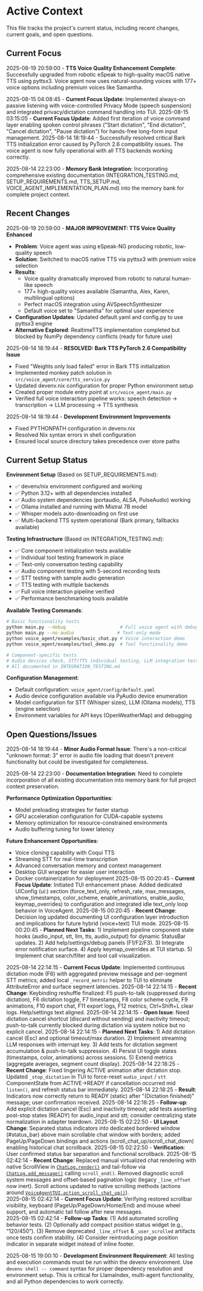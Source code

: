 # Active Context

This file tracks the project's current status, including recent changes, current goals, and open questions.

## Current Focus

2025-08-19 20:59:00 - **TTS Voice Quality Enhancement Complete**: Successfully upgraded from robotic eSpeak to high-quality macOS native TTS using pyttsx3. Voice agent now uses natural-sounding voices with 177+ voice options including premium voices like Samantha.

2025-08-15 04:08:45 - **Current Focus Update**: Implemented always-on passive listening with voice-controlled Privacy Mode (speech suspension) and integrated privacy/dictation command handling into TUI.
2025-08-15 03:15:05 - **Current Focus Update**: Added first iteration of voice command layer enabling spoken control phrases ("Start dictation", "End dictation", "Cancel dictation", "Pause dictation") for hands-free long-form input management.
2025-08-14 18:19:44 - Successfully resolved critical Bark TTS initialization error caused by PyTorch 2.6 compatibility issues. The voice agent is now fully operational with all TTS backends working correctly.

2025-08-14 22:23:00 - **Memory Bank Integration**: Incorporating comprehensive existing documentation (INTEGRATION_TESTING.md, SETUP_REQUIREMENTS.md, TTS_SETUP.md, VOICE_AGENT_IMPLEMENTATION_PLAN.md) into the memory bank for complete project context.

## Recent Changes

2025-08-19 20:59:00 - **MAJOR IMPROVEMENT: TTS Voice Quality Enhanced**

- **Problem**: Voice agent was using eSpeak-NG producing robotic, low-quality speech
- **Solution**: Switched to macOS native TTS via pyttsx3 with premium voice selection
- **Results**:
  - Voice quality dramatically improved from robotic to natural human-like speech
  - 177+ high-quality voices available (Samantha, Alex, Karen, multilingual options)
  - Perfect macOS integration using AVSpeechSynthesizer
  - Default voice set to "Samantha" for optimal user experience
- **Configuration Updates**: Updated default.yaml and config.py to use pyttsx3 engine
- **Alternative Explored**: RealtimeTTS implementation completed but blocked by NumPy dependency conflicts (ready for future use)

2025-08-14 18:19:44 - **RESOLVED: Bark TTS PyTorch 2.6 Compatibility Issue**

- Fixed "Weights only load failed" error in Bark TTS initialization
- Implemented monkey patch solution in `src/voice_agent/core/tts_service.py`
- Updated devenv.nix configuration for proper Python environment setup
- Created proper module entry point at `src/voice_agent/main.py`
- Verified full voice interaction pipeline works: speech detection → transcription → LLM processing → TTS synthesis

2025-08-14 18:19:44 - **Development Environment Improvements**

- Fixed PYTHONPATH configuration in devenv.nix
- Resolved Nix syntax errors in shell configuration
- Ensured local source directory takes precedence over store paths

## Current Setup Status

**Environment Setup** (Based on SETUP_REQUIREMENTS.md):

- ✅ devenv/nix environment configured and working
- ✅ Python 3.12+ with all dependencies installed
- ✅ Audio system dependencies (portaudio, ALSA, PulseAudio) working
- ✅ Ollama installed and running with Mistral 7B model
- ✅ Whisper models auto-downloading on first use
- ✅ Multi-backend TTS system operational (Bark primary, fallbacks available)

**Testing Infrastructure** (Based on INTEGRATION_TESTING.md):

- ✅ Core component initialization tests available
- ✅ Individual tool testing framework in place
- ✅ Text-only conversation testing capability
- ✅ Audio component testing with 5-second recording tests
- ✅ STT testing with sample audio generation
- ✅ TTS testing with multiple backends
- ✅ Full voice interaction pipeline verified
- ✅ Performance benchmarking tools available

**Available Testing Commands**:

```bash
# Basic functionality tests
python main.py --debug                    # Full voice agent with debug logging
python main.py --no-audio                # Text-only mode
python voice_agent/examples/basic_chat.py # Voice interaction demo
python voice_agent/examples/tool_demo.py  # Tool functionality demo

# Component-specific tests
# Audio devices check, STT/TTS individual testing, LLM integration testing
# All documented in INTEGRATION_TESTING.md
```

**Configuration Management**:

- Default configuration: `voice_agent/config/default.yaml`
- Audio device configuration available via PyAudio device enumeration
- Model configuration for STT (Whisper sizes), LLM (Ollama models), TTS (engine selection)
- Environment variables for API keys (OpenWeatherMap) and debugging

## Open Questions/Issues

2025-08-14 18:19:44 - **Minor Audio Format Issue**: There's a non-critical "unknown format: 3" error in audio file loading that doesn't prevent functionality but could be investigated for completeness.

2025-08-14 22:23:00 - **Documentation Integration**: Need to complete incorporation of all existing documentation into memory bank for full project context preservation.

**Performance Optimization Opportunities**:

- Model preloading strategies for faster startup
- GPU acceleration configuration for CUDA-capable systems
- Memory optimization for resource-constrained environments
- Audio buffering tuning for lower latency

**Future Enhancement Opportunities**:

- Voice cloning capability with Coqui TTS
- Streaming STT for real-time transcription
- Advanced conversation memory and context management
- Desktop GUI wrapper for easier user interaction
- Docker containerization for deployment
  2025-08-15 00:20:45 - **Current Focus Update**: Initiated TUI enhancement phase. Added dedicated UIConfig (ui:) section (force_text_only, refresh_rate, max_messages, show_timestamps, color_scheme, enable_animations, enable_audio, keymap_overrides) to configuration and integrated idle text_only loop behavior in VoiceAgent.
  2025-08-15 00:20:45 - **Recent Change**: Decision log updated documenting UI configuration layer introduction and implications for future hybrid (voice+text) TUI mode.
  2025-08-15 00:20:45 - **Planned Next Tasks**: 1) Implement pipeline component state hooks (audio_input, stt, llm, tts, audio_output) for dynamic StatusBar updates. 2) Add help/settings/debug panels (F1/F2/F3). 3) Integrate error notification surface. 4) Apply keymap_overrides at TUI startup. 5) Implement chat search/filter and tool call visualization.

2025-08-14 22:14:15 - **Current Focus Update**: Implemented continuous dictation mode (F6) with aggregated preview message and per-segment STT metrics; added local `_record_metric` helper to TUI to eliminate AttributeError and surface segment latencies.
2025-08-14 22:14:15 - **Recent Change**: Keybinding reshuffle finalized: F5 push-to-talk (suppressed during dictation), F6 dictation toggle, F7 timestamps, F8 color scheme cycle, F9 animations, F10 export chat, F11 export logs, F12 metrics, Ctrl+Shift+L clear logs. Help/settings text aligned.
2025-08-14 22:14:15 - **Open Issue**: Need dictation cancel shortcut (discard without sending) and inactivity timeout; push-to-talk currently blocked during dictation via system notice but no explicit cancel.
2025-08-14 22:14:15 - **Planned Next Tasks**: 1) Add dictation cancel (Esc) and optional timeout/max duration. 2) Implement streaming LLM responses with interrupt key. 3) Add tests for dictation segment accumulation & push-to-talk suppression. 4) Persist UI toggle states (timestamps, color, animations) across sessions. 5) Extend metrics (aggregate averages, segment count display).
2025-08-14 22:18:25 - **Recent Change**: Fixed lingering ACTIVE animation after dictation stop. Updated `_stop_dictation` in TUI to force-reset `audio_input` / `stt` ComponentState from ACTIVE→READY if cancellation occurred mid `listen()`, and refresh status bar immediately.
2025-08-14 22:18:25 - **Result**: Indicators now correctly return to READY (static) after "(Dictation finished)" message; user confirmation received.
2025-08-14 22:18:25 - **Follow-up**: Add explicit dictation cancel (Esc) and inactivity timeout; add tests asserting post-stop states (READY) for audio_input and stt; consider centralizing state normalization in adapter teardown.
2025-08-15 02:22:50 - **UI Layout Change**: Separated status indicators into dedicated bordered window (#status_bar) above main scrollable chat window with borders; added PageUp/PageDown bindings and actions (scroll_chat_up/scroll_chat_down) enabling historical chat scrollback.
2025-08-15 02:22:50 - **Verification**: User confirmed status bar separation and functional scrollback.
2025-08-15 02:42:14 - **Recent Change**: Replaced manual virtualized chat rendering with native ScrollView in [`ChatLog.render()`](src/voice_agent/ui/tui_app.py:322) and tail-follow via [`ChatLog.add_message()`](src/voice_agent/ui/tui_app.py:281) calling `scroll_end()`. Removed diagnostic scroll system messages and offset-based pagination logic (legacy `_line_offset` now inert). Scroll actions updated to native scrolling methods (actions around [`VoiceAgentTUI.action_scroll_chat_up()`](src/voice_agent/ui/tui_app.py:1082)).  
2025-08-15 02:42:14 - **Current Focus Update**: Verifying restored scrollbar visibility, keyboard (PageUp/PageDown/Home/End) and mouse wheel support, and automatic tail follow after new messages.  
2025-08-15 02:42:14 - **Follow-up Tasks**: (1) Add automated scrolling behavior tests. (2) Optionally add compact position status widget (e.g., “120/450”). (3) Remove deprecated `_line_offset` & `_user_scrolled` artifacts once tests confirm stability. (4) Consider reintroducing page position indicator in separate widget instead of inline footer.

2025-08-15 19:00:10 - **Development Environment Requirement**: All testing and execution commands must be run within the devenv environment. Use `devenv shell -- command` syntax for proper dependency resolution and environment setup. This is critical for LlamaIndex, multi-agent functionality, and all Python dependencies to work correctly.
